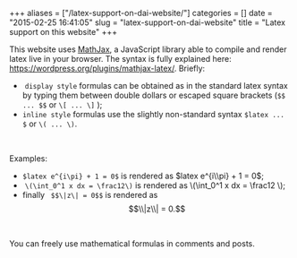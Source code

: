 +++
aliases = ["/latex-support-on-dai-website/"]
categories = []
date = "2015-02-25 16:41:05"
slug = "latex-support-on-dai-website"
title = "Latex support on this website"
+++

This website uses [MathJax](http://www.mathjax.org "MathJax"), a
JavaScript library able to compile and render latex live in your
browser. The syntax is fully explained here:
<https://wordpress.org/plugins/mathjax-latex/>. Briefly:

-    `display style` formulas can be obtained as in the standard latex
    syntax by typing them between double dollars or escaped square
    brackets (`$$ ... $$` or `\[ ... \]` );
-   `inline style` formulas use the slightly non-standard syntax
    `$latex ... $` or `\( ... \)`.

 

Examples:

-   `$latex e^{i\pi} + 1 = 0$` is rendered as $latex e^{i\\pi} + 1 = 0$;
-    `\(\int_0^1 x dx = \frac12\)` is rendered as \\(\\int\_0^1 x dx =
    \\frac12 \\);
-   finally ` $$\|z\| = 0$$` is rendered as  $$\\|z\\| = 0.$$

 

You can freely use mathematical formulas in comments and posts.
